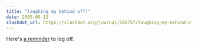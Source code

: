 ```yaml
---
title: "laughing my behind off!"
date: 2005-05-13
slashdot_url: https://slashdot.org/journal/106757/laughing-my-behind-off
---
```


<p>Here's <a href="http://slashdot.org/comments.pl?sid=147501&amp;cid=12359432">a reminder</a> to log off.</p>

